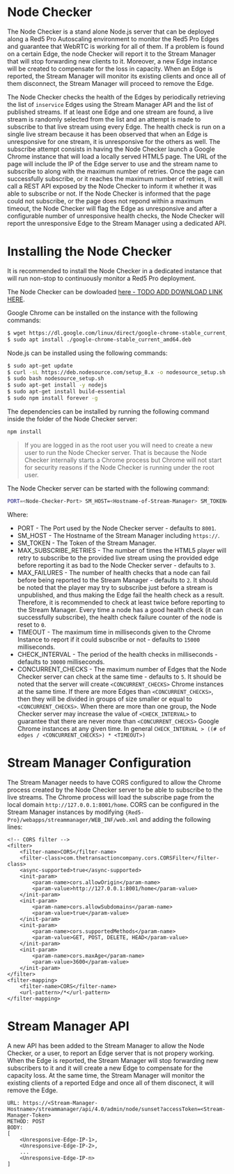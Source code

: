 # Node Checker 
The Node Checker is a stand alone Node.js server that can be deployed along a Red5 Pro Autoscaling environment to monitor the Red5 Pro Edges and guarantee that WebRTC is working for all of them. If a problem is found on a certain Edge, the node Checker will report it to the Stream Manager that will stop forwarding new clients to it. Moreover, a new Edge instance will be created to compensate for the loss in capacity. When an Edge is reported, the Stream Manager will monitor its existing clients and once all of them disconnect, the Stream Manager will proceed to remove the Edge.  

The Node Checker checks the health of the Edges by periodically retrieving the list of `inservice` Edges using the Stream Manager API and the list of published streams. If at least one Edge and one stream are found, a live stream is randomly selected from the list and an attempt is made to subscribe to that live stream using every Edge. The health check is run on a single live stream because it has been observed that when an Edge is unresponsive for one stream, it is unresponsive for the others as well. The subscribe attempt consists in having the Node Checker launch a Google Chrome instance that will load a locally served HTML5 page. The URL of the page will include the IP of the Edge server to use and the stream name to subscribe to along with the maximum number of retries. Once the page can successfully subscribe, or it reaches the maximum number of retries, it will call a REST API exposed by the Node Checker to inform it whether it was able to subscribe or not. If the Node Checker is informed that the page could not subscribe, or the page does not repond within a maximum timeout, the Node Checker will flag the Edge as unresponsive and after a configurable number of unresponsive health checks, the Node Checker will report the unresponsive Edge to the Stream Manager using a dedicated API.

# Installing the Node Checker

It is recommended to install the Node Checker in a dedicated instance that will run non-stop to continuously monitor a Red5 Pro deployment. 

The Node Checker can be dowloaded [here - TODO ADD DOWNLOAD LINK HERE](). 

Google Chrome can be installed on the instance with the following commands:
```sh 
$ wget https://dl.google.com/linux/direct/google-chrome-stable_current_amd64.deb
$ sudo apt install ./google-chrome-stable_current_amd64.deb
```

Node.js can be installed using the following commands:
```sh
$ sudo apt-get update
$ curl -sL https://deb.nodesource.com/setup_8.x -o nodesource_setup.sh
$ sudo bash nodesource_setup.sh
$ sudo apt-get install -y nodejs
$ sudo apt-get install build-essential
$ sudo npm install forever -g
```

The dependencies can be installed by running the following command inside the folder of the Node Checker server:
```sh
npm install
```

> If you are logged in as the root user you will need to create a new user to run the Node Checker server. That is because the Node Checker internally starts a Chrome process but Chrome will not start for security reasons if the Node Checker is running under the root user. 

The Node Checker server can be started with the following command:
```sh
PORT=<Node-Checker-Port> SM_HOST=<Hostname-of-Stream-Manager> SM_TOKEN=<Token-Of-Stream-Manager> MAX_SUBSCRIBE_RETRIES=<Max-Retries> MAX_FAILURES=<Max-Failures> CHECK_INTERVAL=<Check-Interval> TIMEOUT=<Timeout> CONCURRENT_CHECKS=<Concurrent-Checks> forever start index.js
```

Where:
* PORT - The Port used by the Node Checker server - defaults to `8001`.
* SM_HOST - The Hostname of the Stream Manager including `https://`.
* SM_TOKEN - The Token of the Stream Manager.
* MAX_SUBSCRIBE_RETRIES - The number of times the HTML5 player will retry to subscribe to the provided live stream using the provided edge before reporting it as bad to the Node Checker server - defaults to `3`.
* MAX_FAILURES - The number of health checks that a node can fail before being reported to the Stream Manager - defaults to `2`. It should be noted that the player may try to subscribe just before a stream is unpublished, and thus making the Edge fail the health check as a result. Therefore, it is recommended to check at least twice before reporting to the Stream Manager. Every time a node has a good health check (it can successfully subscribe), the health check failure counter of the node is reset to `0`.
* TIMEOUT - The maximum time in milliseconds given to the Chrome Instance to report if it could subscribe or not - defaults to `15000` milliseconds. 
* CHECK_INTERVAL - The period of the health checks in milliseconds - defaults to `30000` milliseconds.
* CONCURRENT_CHECKS - The maximum number of Edges that the Node Checker server can check at the same time - defaults to `5`. It should be noted that the server will create `<CONCURRENT_CHECKS>` Chrome instances at the same time. If there are more Edges than `<CONCURRENT_CHECKS>`, then they will be divided in groups of size smaller or equal to `<CONCURRENT_CHECKS>`. When there are more than one group, the Node Checker server may increase the value of `<CHECK_INTERVAL>` to guarantee that there are never more than `<CONCURRENT_CHECKS>` Google Chrome instances at any given time. In general `CHECK_INTERVAL > ((# of edges / <CONCURRENT_CHECKS>) * <TIMEOUT>)`

# Stream Manager Configuration

The Stream Manager needs to have CORS configured to allow the Chrome process created by the Node Checker server to be able to subscribe to the live streams. The Chrome process will load the subscribe page from the local domain `http://127.0.0.1:8001/home`. CORS can be configured in the Stream Manager instances by modifying `{Red5-Pro}/webapps/streammanager/WEB_INF/web.xml` and adding the following lines:
```
<!-- CORS filter -->
<filter>
    <filter-name>CORS</filter-name>
    <filter-class>com.thetransactioncompany.cors.CORSFilter</filter-class>
    <async-supported>true</async-supported>
    <init-param>
        <param-name>cors.allowOrigin</param-name>
        <param-value>http://127.0.0.1:8001/home</param-value>
    </init-param>
    <init-param>
        <param-name>cors.allowSubdomains</param-name>
        <param-value>true</param-value>
    </init-param>
    <init-param>
        <param-name>cors.supportedMethods</param-name>
        <param-value>GET, POST, DELETE, HEAD</param-value>
    </init-param>
    <init-param>
        <param-name>cors.maxAge</param-name>
        <param-value>3600</param-value>
    </init-param>
</filter>
<filter-mapping>
    <filter-name>CORS</filter-name>
    <url-pattern>/*</url-pattern>
</filter-mapping>
```

# Stream Manager API
A new API has been added to the Stream Manager to allow the Node Checker, or a user, to report an Edge server that is not propery working. When the Edge is reported, the Stream Manager will stop forwarding new subscribers to it and it will create a new Edge to compensate for the capacity loss. At the same time, the Stream Manager will monitor the existing clients of a reported Edge and once all of them disconect, it will remove the Edge. 

```
URL: https://<Stream-Manager-Hostname>/streammanager/api/4.0/admin/node/sunset?accessToken=<Stream-Manager-Token>
METHOD: POST
BODY:
[
    <Unresponsive-Edge-IP-1>,
    <Unresponsive-Edge-IP-2>,
    ...
    <Unresponsive-Edge-IP-n>
]
```